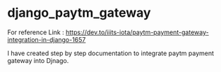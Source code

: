 # django_paytm_gateway

For reference Link : 
https://dev.to/iiits-iota/paytm-payment-gateway-integration-in-django-1657

I have created step by step documentation to integrate paytm payment gateway into Djnago.